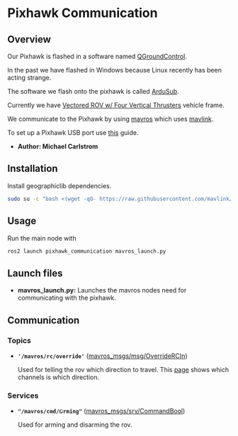 # Pixhawk Communication

## Overview

Our Pixhawk is flashed in a software named [QGroundControl](http://qgroundcontrol.com/).

In the past we have flashed in Windows because Linux recently has been acting strange.

The software we flash onto the pixhawk is called [ArduSub](https://www.ardusub.com/).

Currently we have [Vectored ROV w/ Four Vertical Thrusters](https://www.ardusub.com/quick-start/vehicle-frame.html) vehicle frame.

We communicate to the Pixhawk by using [mavros](https://github.com/mavlink/mavros) which uses [mavlink](https://mavlink.io/en/).

To set up a Pixhawk USB port use [this](https://docs.px4.io/main/en/companion_computer/pixhawk_companion.html) guide.

* **Author: Michael Carlstrom**

## Installation

Install geographiclib dependencies.

```bash
sudo su -c "bash <(wget -qO- https://raw.githubusercontent.com/mavlink/mavros/ros2/mavros/scripts/install_geographiclib_datasets.sh)" root
```

## Usage

Run the main node with

```bash
ros2 launch pixhawk_communication mavros_launch.py
```

## Launch files

* **mavros_launch.py:** Launches the mavros nodes need for communicating with the pixhawk.

## Communication

### Topics

* **`'/mavros/rc/override'`** ([mavros_msgs/msg/OverrideRCIn])

    Used for telling the rov which direction to travel. This [page](https://www.ardusub.com/developers/rc-input-and-output.html) shows which channels is which direction.

### Services

* **`"/mavros/cmd/ඞrming"`** ([mavros_msgs/srv/CommandBool])

    Used for arming and disarming the rov.

[mavros_msgs/srv/CommandBool]: https://github.com/mavlink/mavros/blob/ros2/mavros_msgs/srv/CommandBool.srv
[mavros_msgs/msg/OverrideRCIn]: https://github.com/mavlink/mavros/blob/ros2/mavros_msgs/msg/OverrideRCIn.msg

